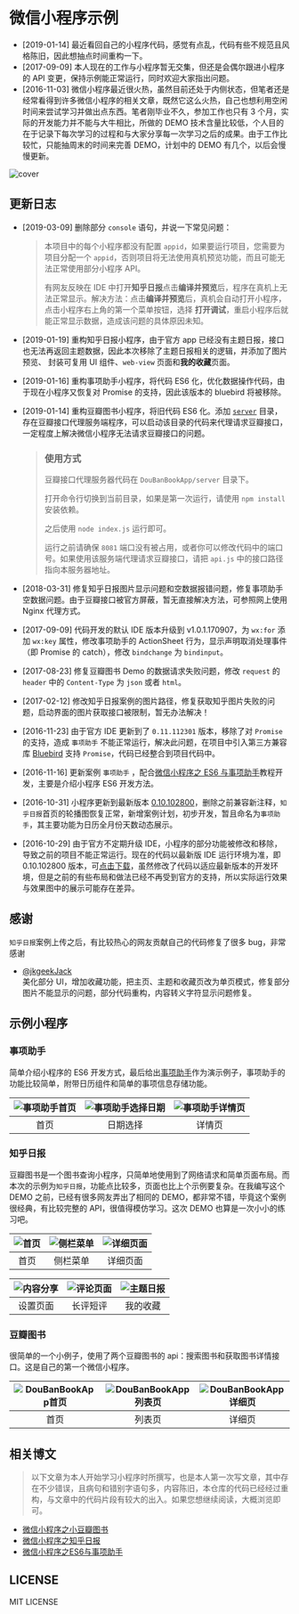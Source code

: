 # 微信小程序示例

- [2019-01-14] 最近看回自己的小程序代码，感觉有点乱，代码有些不规范且风格陈旧，因此想抽点时间重构一下。
- [2017-09-09] 本人现在的工作与小程序暂无交集，但还是会偶尔跟进小程序的 API 变更，保持示例能正常运行，同时欢迎大家指出问题。
- [2016-11-03] 微信小程序最近很火热，虽然目前还处于内侧状态，但笔者还是经常看得到许多微信小程序的相关文章，既然它这么火热，自己也想利用空闲时间来尝试学习并做出点东西。笔者刚毕业不久，参加工作也只有 3 个月，实际的开发能力并不能与大牛相比，所做的 DEMO 技术含量比较低，个人目的在于记录下每次学习的过程和与大家分享每一次学习之后的成果。由于工作比较忙，只能抽周末的时间来完善 DEMO，计划中的 DEMO 有几个，以后会慢慢更新。

![cover](resources/cover.png)

## 更新日志

- [2019-03-09] 删除部分 `console` 语句，并说一下常见问题：

    <blockquote>

    本项目中的每个小程序都没有配置 `appid`，如果要运行项目，您需要为项目分配一个 `appid`，否则项目将无法使用真机预览功能，而且可能无法正常使用部分小程序 API。

    有网友反映在 IDE 中打开**知乎日报**点击**编译并预览**后，程序在真机上无法正常显示。解决方法：点击**编译并预览**后，真机会自动打开小程序，点击小程序右上角的第一个菜单按钮，选择 **打开调试**，重启小程序后就能正常显示数据，造成该问题的具体原因未知。

    </blockquote>

- [2019-01-19] 重构知乎日报小程序，由于官方 app 已经没有主题日报，接口也无法再返回主题数据，因此本次移除了主题日报相关的逻辑，并添加了图片预览、 封装可复用 UI 组件、`web-view` 页面和**我的收藏**页面。
- [2019-01-16] 重构事项助手小程序，将代码 ES6 化，优化数据操作代码，由于现在小程序又恢复对 Promise 的支持，因此该版本的 bluebird 将被移除。
- [2019-01-14] 重构豆瓣图书小程序，将旧代码 ES6 化。添加 [`server`](DouBanBookApp/server) 目录，存在豆瓣接口代理服务端程序，可以启动该目录的代码来代理请求豆瓣接口，一定程度上解决微信小程序无法请求豆瓣接口的问题。

    <blockquote>

    ### 使用方式

    豆瓣接口代理服务器代码在 `DouBanBookApp/server` 目录下。

    打开命令行切换到当前目录，如果是第一次运行，请使用 `npm install` 安装依赖。

    之后使用 `node index.js` 运行即可。

    运行之前请确保 `8081` 端口没有被占用，或者你可以修改代码中的端口号。如果使用该服务端代理请求豆瓣接口，请把 `api.js` 中的接口路径指向本服务器地址。

    </blockquote>

- [2018-03-31] 修复知乎日报图片显示问题和空数据报错问题，修复事项助手空数据问题。由于豆瓣接口被官方屏蔽，暂无直接解决方法，可参照网上使用 Nginx 代理方式。
- [2017-09-09] 代码开发的默认 IDE 版本升级到 v1.0.1.170907，为 `wx:for` 添加 `wx:key` 属性，修改事项助手的 ActionSheet 行为，显示声明取消处理事件（即 Promise 的 catch），修改 `bindchange` 为 `bindinput`。
- [2017-08-23] 修复豆瓣图书 Demo 的数据请求失败问题，修改 `request` 的 `header` 中的 `Content-Type` 为 `json` 或者 `html`。

- [2017-02-12] 修改知乎日报案例的图片路径，修复获取知乎图片失败的问题，启动界面的图片获取接口被限制，暂无办法解决！

- [2016-11-23] 由于官方 IDE 更新到了 `0.11.112301` 版本，移除了对 `Promise` 的支持，造成 `事项助手` 不能正常运行，解决此问题，在项目中引入第三方兼容库 [Bluebird](https://github.com/petkaantonov/bluebird) 支持 `Promise`，代码已经整合到项目代码中。

- [2016-11-16] 更新案例 `事项助手` ，配合[微信小程序之 ES6 与事项助手](http://oopsguy.com/2016/11/12/wechat-small-program-es6-matter-assistant/)教程开发，主要是介绍小程序 ES6 开发方法。

- [2016-10-31] 小程序更新到最新版本 [0.10.102800](https://mp.weixin.qq.com/debug/wxadoc/dev/devtools/download.html)，删除之前兼容新注释，`知乎日报`首页的轮播图恢复正常，新增案例计划，初步开发，暂且命名为`事项助手`，其主要功能为日历全月份天数动态展示。

- [2016-10-29] 由于官方不定期升级 IDE，小程序的部分功能被修改和移除，导致之前的项目不能正常运行。现在的代码以最新版 IDE 运行环境为准，即 0.10.102800 版本，可[点击下载](https://mp.weixin.qq.com/debug/wxadoc/dev/devtools/download.html)，虽然修改了代码以适应最新版本的开发环境，但是之前的有些布局和做法已经不再受到官方的支持，所以实际运行效果与效果图中的展示可能存在差异。

## 感谢
`知乎日报`案例上传之后，有比较热心的网友贡献自己的代码修复了很多 bug，非常感谢

- [@jkgeekJack](https://github.com/jkgeekJack)  
  美化部分 UI，增加收藏功能，把主页、主题和收藏页改为单页模式，修复部分图片不能显示的问题，部分代码重构，内容转义字符显示问题修复。

## 示例小程序

### 事项助手

简单介绍小程序的 ES6 开发方式，最后给出[事项助手](http://oopsguy.com)作为演示例子，事项助手的功能比较简单，附带日历组件和简单的事项信息存储功能。

| ![事项助手首页](resources/3-1.png) | ![事项助手选择日期](resources/3-2.png) | ![事项助手详情页](resources/3-3.png) |
| :----: | :----: | :----: |
| 首页 | 日期选择 | 详情页 |

### 知乎日报

豆瓣图书是一个图书查询小程序，只简单地使用到了网络请求和简单页面布局。而本次的示例为`知乎日报`，功能点比较多，页面也比上个示例要复杂。在我编写这个 DEMO 之前，已经有很多网友弄出了相同的 DEMO，都非常不错，毕竟这个案例很经典，有比较完整的 API，很值得模仿学习。这次 DEMO 也算是一次小小的练习吧。

| ![首页](resources/2-2.png) | ![侧栏菜单](resources/2-3.png) | ![详细页面](resources/2-4.png) |
| :----: | :----: | :----: |
| 首页 | 侧栏菜单 | 详细页面 |

| ![内容分享](resources/2-9.png) | ![评论页面](resources/2-6.png) | ![主题日报](resources/2-7.png) |
| :----: | :----: | :----: |
| 设置页面 | 长评短评 | 我的收藏 |

### 豆瓣图书

很简单的一个小例子，使用了两个豆瓣图书的 api：搜索图书和获取图书详情接口。这是自己的第一个微信小程序。

| ![DouBanBookApp首页](resources/1-1.png) | ![DouBanBookApp列表页](resources/1-2.png) | ![DouBanBookApp详细页](resources/1-3.png) |
| :----: | :----: | :----: |
| 首页 | 列表页 | 详细页 |

## 相关博文

> 以下文章为本人开始学习小程序时所撰写，也是本人第一次写文章，其中存在不少错误，且病句和错别字语句多，内容陈旧，本仓库的代码已经经过重构，与文章中的代码片段有较大的出入。如果您想继续阅读，大概浏览即可。

- [微信小程序之小豆瓣图书](http://oopsguy.com/2016/11/12/wechat-small-program-es6-matter-assistant/)
- [微信小程序之知乎日报](http://oopsguy.com/2016/10/24/wechat-small-program-zhihudaily/)
- [微信小程序之ES6与事项助手](http://oopsguy.com/2016/10/17/weixin-small-program-doubanbook/)

## LICENSE

MIT LICENSE
